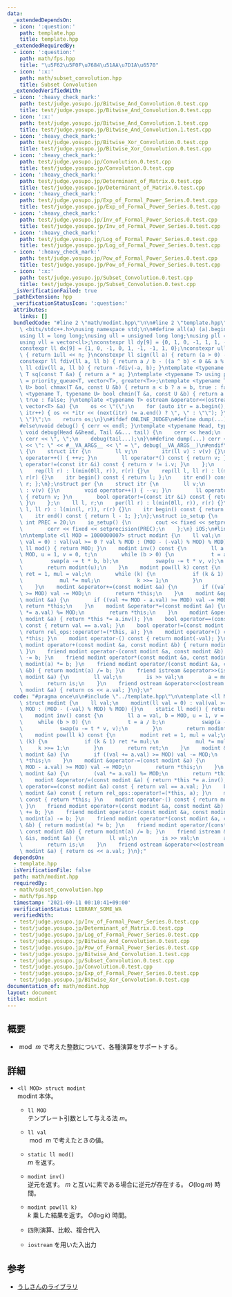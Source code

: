 ```yaml
---
data:
  _extendedDependsOn:
  - icon: ':question:'
    path: template.hpp
    title: template.hpp
  _extendedRequiredBy:
  - icon: ':question:'
    path: math/fps.hpp
    title: "\u5F62\u5F0F\u7684\u51AA\u7D1A\u6570"
  - icon: ':x:'
    path: math/subset_convolution.hpp
    title: Subset Convolution
  _extendedVerifiedWith:
  - icon: ':heavy_check_mark:'
    path: test/judge.yosupo.jp/Bitwise_And_Convolution.0.test.cpp
    title: test/judge.yosupo.jp/Bitwise_And_Convolution.0.test.cpp
  - icon: ':x:'
    path: test/judge.yosupo.jp/Bitwise_And_Convolution.1.test.cpp
    title: test/judge.yosupo.jp/Bitwise_And_Convolution.1.test.cpp
  - icon: ':heavy_check_mark:'
    path: test/judge.yosupo.jp/Bitwise_Xor_Convolution.0.test.cpp
    title: test/judge.yosupo.jp/Bitwise_Xor_Convolution.0.test.cpp
  - icon: ':heavy_check_mark:'
    path: test/judge.yosupo.jp/Convolution.0.test.cpp
    title: test/judge.yosupo.jp/Convolution.0.test.cpp
  - icon: ':heavy_check_mark:'
    path: test/judge.yosupo.jp/Determinant_of_Matrix.0.test.cpp
    title: test/judge.yosupo.jp/Determinant_of_Matrix.0.test.cpp
  - icon: ':heavy_check_mark:'
    path: test/judge.yosupo.jp/Exp_of_Formal_Power_Series.0.test.cpp
    title: test/judge.yosupo.jp/Exp_of_Formal_Power_Series.0.test.cpp
  - icon: ':heavy_check_mark:'
    path: test/judge.yosupo.jp/Inv_of_Formal_Power_Series.0.test.cpp
    title: test/judge.yosupo.jp/Inv_of_Formal_Power_Series.0.test.cpp
  - icon: ':heavy_check_mark:'
    path: test/judge.yosupo.jp/Log_of_Formal_Power_Series.0.test.cpp
    title: test/judge.yosupo.jp/Log_of_Formal_Power_Series.0.test.cpp
  - icon: ':heavy_check_mark:'
    path: test/judge.yosupo.jp/Pow_of_Formal_Power_Series.0.test.cpp
    title: test/judge.yosupo.jp/Pow_of_Formal_Power_Series.0.test.cpp
  - icon: ':x:'
    path: test/judge.yosupo.jp/Subset_Convolution.0.test.cpp
    title: test/judge.yosupo.jp/Subset_Convolution.0.test.cpp
  _isVerificationFailed: true
  _pathExtension: hpp
  _verificationStatusIcon: ':question:'
  attributes:
    links: []
  bundledCode: "#line 2 \"math/modint.hpp\"\n\n#line 2 \"template.hpp\"\n\n#include\
    \ <bits/stdc++.h>\nusing namespace std;\n\n#define all(a) (a).begin(), (a).end()\n\
    using ll = long long;\nusing ull = unsigned long long;\nusing pll = pair<ll, ll>;\n\
    using vll = vector<ll>;\nconstexpr ll dy[9] = {0, 1, 0, -1, 1, 1, -1, -1, 0};\n\
    constexpr ll dx[9] = {1, 0, -1, 0, 1, -1, -1, 1, 0};\nconstexpr ull bit(int n)\
    \ { return 1ull << n; }\nconstexpr ll sign(ll a) { return (a > 0) - (a < 0); }\n\
    constexpr ll fdiv(ll a, ll b) { return a / b - ((a ^ b) < 0 && a % b); }\nconstexpr\
    \ ll cdiv(ll a, ll b) { return -fdiv(-a, b); }\ntemplate <typename T> constexpr\
    \ T sq(const T &a) { return a * a; }\ntemplate <typename T> using priority_queue_rev\
    \ = priority_queue<T, vector<T>, greater<T>>;\ntemplate <typename T, typename\
    \ U> bool chmax(T &a, const U &b) { return a < b ? a = b, true : false; }\ntemplate\
    \ <typename T, typename U> bool chmin(T &a, const U &b) { return a > b ? a = b,\
    \ true : false; }\ntemplate <typename T> ostream &operator<<(ostream &os, const\
    \ vector<T> &a) {\n    os << \"(\";\n    for (auto itr = a.begin(); itr != a.end();\
    \ itr++) { os << *itr << (next(itr) != a.end() ? \", \" : \"\"); }\n    os <<\
    \ \")\";\n    return os;\n}\n#ifdef ONLINE_JUDGE\n#define dump(...) (void(0))\n\
    #else\nvoid debug() { cerr << endl; }\ntemplate <typename Head, typename... Tail>\
    \ void debug(Head &&head, Tail &&... tail) {\n    cerr << head;\n    if (sizeof...(Tail))\
    \ cerr << \", \";\n    debug(tail...);\n}\n#define dump(...) cerr << __LINE__\
    \ << \": \" << #__VA_ARGS__ << \" = \", debug(__VA_ARGS__)\n#endif\nstruct rep\
    \ {\n    struct itr {\n        ll v;\n        itr(ll v) : v(v) {}\n        void\
    \ operator++() { ++v; }\n        ll operator*() const { return v; }\n        bool\
    \ operator!=(const itr &i) const { return v != i.v; }\n    };\n    ll l, r;\n\
    \    rep(ll r) : l(min(0ll, r)), r(r) {}\n    rep(ll l, ll r) : l(min(l, r)),\
    \ r(r) {}\n    itr begin() const { return l; };\n    itr end() const { return\
    \ r; };\n};\nstruct per {\n    struct itr {\n        ll v;\n        itr(ll v)\
    \ : v(v) {}\n        void operator++() { --v; }\n        ll operator*() const\
    \ { return v; }\n        bool operator!=(const itr &i) const { return v != i.v;\
    \ }\n    };\n    ll l, r;\n    per(ll r) : l(min(0ll, r)), r(r) {}\n    per(ll\
    \ l, ll r) : l(min(l, r)), r(r) {}\n    itr begin() const { return r - 1; };\n\
    \    itr end() const { return l - 1; };\n};\nstruct io_setup {\n    static constexpr\
    \ int PREC = 20;\n    io_setup() {\n        cout << fixed << setprecision(PREC);\n\
    \        cerr << fixed << setprecision(PREC);\n    };\n} iOS;\n#line 4 \"math/modint.hpp\"\
    \n\ntemplate <ll MOD = 1000000007> struct modint {\n    ll val;\n    modint(ll\
    \ val = 0) : val(val >= 0 ? val % MOD : (MOD - (-val) % MOD) % MOD) {}\n    static\
    \ ll mod() { return MOD; }\n    modint inv() const {\n        ll a = val, b =\
    \ MOD, u = 1, v = 0, t;\n        while (b > 0) {\n            t = a / b;\n   \
    \         swap(a -= t * b, b);\n            swap(u -= t * v, v);\n        }\n\
    \        return modint(u);\n    }\n    modint pow(ll k) const {\n        modint\
    \ ret = 1, mul = val;\n        while (k) {\n            if (k & 1) ret *= mul;\n\
    \            mul *= mul;\n            k >>= 1;\n        }\n        return ret;\n\
    \    }\n    modint &operator+=(const modint &a) {\n        if ((val += a.val)\
    \ >= MOD) val -= MOD;\n        return *this;\n    }\n    modint &operator-=(const\
    \ modint &a) {\n        if ((val += MOD - a.val) >= MOD) val -= MOD;\n       \
    \ return *this;\n    }\n    modint &operator*=(const modint &a) {\n        (val\
    \ *= a.val) %= MOD;\n        return *this;\n    }\n    modint &operator/=(const\
    \ modint &a) { return *this *= a.inv(); }\n    bool operator==(const modint &a)\
    \ const { return val == a.val; }\n    bool operator!=(const modint &a) const {\
    \ return rel_ops::operator!=(*this, a); }\n    modint operator+() const { return\
    \ *this; }\n    modint operator-() const { return modint(-val); }\n    friend\
    \ modint operator+(const modint &a, const modint &b) { return modint(a) += b;\
    \ }\n    friend modint operator-(const modint &a, const modint &b) { return modint(a)\
    \ -= b; }\n    friend modint operator*(const modint &a, const modint &b) { return\
    \ modint(a) *= b; }\n    friend modint operator/(const modint &a, const modint\
    \ &b) { return modint(a) /= b; }\n    friend istream &operator>>(istream &is,\
    \ modint &a) {\n        ll val;\n        is >> val;\n        a = modint(val);\n\
    \        return is;\n    }\n    friend ostream &operator<<(ostream &os, const\
    \ modint &a) { return os << a.val; }\n};\n"
  code: "#pragma once\n\n#include \"../template.hpp\"\n\ntemplate <ll MOD = 1000000007>\
    \ struct modint {\n    ll val;\n    modint(ll val = 0) : val(val >= 0 ? val %\
    \ MOD : (MOD - (-val) % MOD) % MOD) {}\n    static ll mod() { return MOD; }\n\
    \    modint inv() const {\n        ll a = val, b = MOD, u = 1, v = 0, t;\n   \
    \     while (b > 0) {\n            t = a / b;\n            swap(a -= t * b, b);\n\
    \            swap(u -= t * v, v);\n        }\n        return modint(u);\n    }\n\
    \    modint pow(ll k) const {\n        modint ret = 1, mul = val;\n        while\
    \ (k) {\n            if (k & 1) ret *= mul;\n            mul *= mul;\n       \
    \     k >>= 1;\n        }\n        return ret;\n    }\n    modint &operator+=(const\
    \ modint &a) {\n        if ((val += a.val) >= MOD) val -= MOD;\n        return\
    \ *this;\n    }\n    modint &operator-=(const modint &a) {\n        if ((val +=\
    \ MOD - a.val) >= MOD) val -= MOD;\n        return *this;\n    }\n    modint &operator*=(const\
    \ modint &a) {\n        (val *= a.val) %= MOD;\n        return *this;\n    }\n\
    \    modint &operator/=(const modint &a) { return *this *= a.inv(); }\n    bool\
    \ operator==(const modint &a) const { return val == a.val; }\n    bool operator!=(const\
    \ modint &a) const { return rel_ops::operator!=(*this, a); }\n    modint operator+()\
    \ const { return *this; }\n    modint operator-() const { return modint(-val);\
    \ }\n    friend modint operator+(const modint &a, const modint &b) { return modint(a)\
    \ += b; }\n    friend modint operator-(const modint &a, const modint &b) { return\
    \ modint(a) -= b; }\n    friend modint operator*(const modint &a, const modint\
    \ &b) { return modint(a) *= b; }\n    friend modint operator/(const modint &a,\
    \ const modint &b) { return modint(a) /= b; }\n    friend istream &operator>>(istream\
    \ &is, modint &a) {\n        ll val;\n        is >> val;\n        a = modint(val);\n\
    \        return is;\n    }\n    friend ostream &operator<<(ostream &os, const\
    \ modint &a) { return os << a.val; }\n};"
  dependsOn:
  - template.hpp
  isVerificationFile: false
  path: math/modint.hpp
  requiredBy:
  - math/subset_convolution.hpp
  - math/fps.hpp
  timestamp: '2021-09-11 00:10:41+09:00'
  verificationStatus: LIBRARY_SOME_WA
  verifiedWith:
  - test/judge.yosupo.jp/Inv_of_Formal_Power_Series.0.test.cpp
  - test/judge.yosupo.jp/Determinant_of_Matrix.0.test.cpp
  - test/judge.yosupo.jp/Log_of_Formal_Power_Series.0.test.cpp
  - test/judge.yosupo.jp/Bitwise_And_Convolution.0.test.cpp
  - test/judge.yosupo.jp/Pow_of_Formal_Power_Series.0.test.cpp
  - test/judge.yosupo.jp/Bitwise_And_Convolution.1.test.cpp
  - test/judge.yosupo.jp/Subset_Convolution.0.test.cpp
  - test/judge.yosupo.jp/Convolution.0.test.cpp
  - test/judge.yosupo.jp/Exp_of_Formal_Power_Series.0.test.cpp
  - test/judge.yosupo.jp/Bitwise_Xor_Convolution.0.test.cpp
documentation_of: math/modint.hpp
layout: document
title: modint
---
```


## 概要
- $\bmod\,m$ で考えた整数について、各種演算をサポートする。

## 詳細
- `<ll MOD> struct modint`  
    modint 本体。

    - `ll MOD`  
        テンプレート引数として与える法 $m$。

    - `ll val`  
        $\bmod\,m$ で考えたときの値。

    - `static ll mod()`  
        $m$ を返す。

    - `modint inv()`  
        逆元を返す。 $m$ と互いに素である場合に逆元が存在する。 $O(\log m)$ 時間。

    - `modint pow(ll k)`  
        $k$ 乗した結果を返す。 $O(\log k)$ 時間。

    - 四則演算、比較、複合代入

    - `iostream` を用いた入出力


## 参考
- [うしさんのライブラリ](https://ei1333.github.io/library/math/combinatorics/mod-int.cpp)